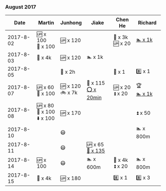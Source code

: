 
### August 2017

| Date       | Martin        | Junhong       | Jiake | Chen He       |Richard        |
|-----------|---------------|---------------|---------------|---------------|---------------|
| 2017-8-02 | :up: x 100 <br> :seat: x 100   | :up: x 120     |    | :runner: x 3k <br> :up: x 20  | [:swimmer: x 1k](https://github.com/rmfat/rm-fat/blob/master/notes/richard/note-2017-8-02.md)      |
| 2017-8-03 | :runner: x 4k | :up: x 120     | :swimmer: x 1k    | |  |
| 2017-8-05 |               | :tennis: x 2h               |                   | :8ball: x 1 | :eight: x 1  |
| 2017-8-07 | :up: x 60 <br> :seat: x 100 | :up: x 120 <br> :bike: x 7k  | :muscle: x 115 <br> [:o: x 20min](https://github.com/rmfat/rm-fat/blob/master/notes/jiake/note-2017-8-07.md)  | :up: x 20 <br> :arrow_double_up: x 20        |  :trophy: <br> [:swimmer: x 1k](https://github.com/rmfat/rm-fat/blob/master/notes/richard/note-2017-8-07.md)  |
| 2017-8-08 | :up: x 80 <br> :seat: x 100 <br> :arrow_down: x 100 | :up: x 170  |  |        |  :arrow_double_up: x 50  |
| 2017-8-10 |                    | :mask:            |  |        |  :swimmer: x 800m  |
| 2017-8-11 |      |  :mask:           | :up: x 65 <br> [:muscle: x 135](https://github.com/rmfat/rm-fat/blob/master/notes/jiake/note-2017-8-11.md) |        |                    |
| 2017-8-14 |  :up: x 100 | :mask:  | :swimmer: x 600m | :runner: x 4k <br> :arrow_double_up: x 20       |  :swimmer: x 800m                  |
| 2017-8-15 |  :runner: x 4k | :up: x 180 |                  | :eight: x 1   |  :eight: x 3 |
